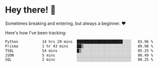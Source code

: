 # Hey there! 👋
Sometimes breaking and entering, but always a beginner. ❤️

Here's how I've been tracking:
<!--START_SECTION:waka-->

```txt
Python           14 hrs 29 mins  █████████████████████░░░░   83.96 %
Prisma           1 hr 43 mins    ██▒░░░░░░░░░░░░░░░░░░░░░░   09.98 %
TSQL             54 mins         █▒░░░░░░░░░░░░░░░░░░░░░░░   05.25 %
JSON             5 mins          ░░░░░░░░░░░░░░░░░░░░░░░░░   00.49 %
SQL              2 mins          ░░░░░░░░░░░░░░░░░░░░░░░░░   00.25 %
```

<!--END_SECTION:waka-->
